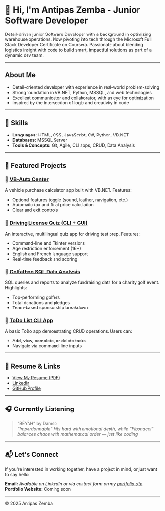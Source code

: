 # 👋 Hi, I'm Antipas Zemba - Junior Software Developer

Detail-driven junior Software Developer with a background in optimizing warehouse operations. Now pivoting into tech through the Microsoft Full Stack Developer Certificate on Coursera. Passionate about blending logistics insight with code to build smart, impactful solutions as part of a dynamic dev team.

---

## About Me

- Detail-oriented developer with experience in real-world problem-solving
- Strong foundation in VB.NET, Python, MSSQL, and web technologies
- Excellent communicator and collaborator, with an eye for optimization
- Inspired by the intersection of logic and creativity in code

---

## 📌 Skills

- **Languages:** HTML, CSS, JavaScript, C#, Python, VB.NET
- **Databases:** MSSQL Server
- **Tools & Concepts:** Git, Agile, CLI apps, CRUD, Data Analysis

---

## 🚀 Featured Projects

### 🔹 [VB-Auto Center](https://github.com/AntipasZemba/VB-AutoCenter)
A vehicle purchase calculator app built with VB.NET. Features:
- Optional features toggle (sound, leather, navigation, etc.)
- Automatic tax and final price calculation
- Clear and exit controls

### 🔹 [Driving License Quiz (CLI + GUI)](https://github.com/AntipasZemba/DriverLicenseQuiz-with-tkinter)
An interactive, multilingual quiz app for driving test prep. Features:
- Command-line and Tkinter versions
- Age restriction enforcement (16+)
- English and French language support
- Real-time feedback and scoring

### 🔹 [Golfathon SQL Data Analysis](https://github.com/AntipasZemba1/Golfathon)
SQL queries and reports to analyze fundraising data for a charity golf event. Highlights:
- Top-performing golfers
- Total donations and pledges
- Team-based sponsorship breakdown

### 🔹 [ToDo List CLI App](https://github.com/AntipasZemba1/ToDoList)
A basic ToDo app demonstrating CRUD operations. Users can:
- Add, view, complete, or delete tasks
- Navigate via command-line inputs

---

## 📄 Resume & Links

- [View My Resume (PDF)](/Antipas.pdf)
- [LinkedIn](https://www.linkedin.com/in/antipas-zemba)
- [GitHub Profile](https://github.com/AntipasZemba1)

---

## 🎧 Currently Listening

> “BĒYĀH” by Damso  
> _“Impardonnable” hits hard with emotional depth, while “Fibonacci” balances chaos with mathematical order — just like coding._

---

## 📬 Let's Connect

If you're interested in working together, have a project in mind, or just want to say hello:

**Email:** _Available on LinkedIn or via contact form on my [portfolio site](#)_  
**Portfolio Website:** Coming soon 

---

&copy; 2025 Antipas Zemba  

